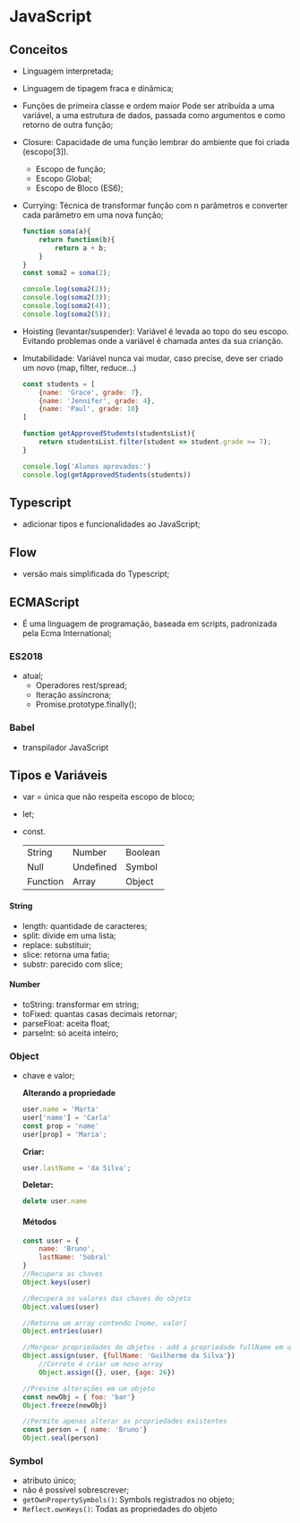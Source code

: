 # JavaScript
## Conceitos
- Linguagem interpretada;
- Linguagem de tipagem fraca e dinâmica;
- Funções de primeira classe e ordem maior
Pode ser atribuída a uma variável, a uma estrutura de dados, passada como argumentos e como retorno de outra função;
- Closure: Capacidade de uma função lembrar do ambiente que foi criada (escopo[3]).

    - Escopo de função;
    - Escopo Global;
    - Escopo de Bloco (ES6);
- Currying: Técnica de transformar função com n parâmetros e converter cada parâmetro em uma nova função;
    ```javascript
    function soma(a){
        return function(b){
            return a + b;
        }
    }
    const soma2 = soma(2);

    console.log(soma2(2));
    console.log(soma2(3));
    console.log(soma2(4));
    console.log(soma2(5));
    ```
- Hoisting (levantar/suspender): Variável é levada ao topo do seu escopo. Evitando problemas onde a variável é chamada antes da sua crianção. 
- Imutabilidade: Variável nunca vai mudar, caso precise, deve ser criado um novo (map, filter, reduce...)
    ```javascript
    const students = [
        {name: 'Grace', grade: 7}, 
        {name: 'Jennifer', grade: 4},
        {name: 'Paul', grade: 10}
    ]
    
    function getApprovedStudents(studentsList){
        return studentsList.filter(student => student.grade >= 7);
    }

    console.log('Alunos aprovados:')
    console.log(getApprovedStudents(students))

    ```

## Typescript
- adicionar tipos e funcionalidades ao JavaScript;
## Flow
- versão mais simplificada do Typescript;

## ECMAScript
- É uma linguagem de programação, baseada em scripts, padronizada pela Ecma International;

### ES2018
- atual;
    - Operadores rest/spread;
    - Iteração assíncrona;
    - Promise.prototype.finally();

### Babel
- transpilador JavaScript

## Tipos e Variáveis
- var = única que não respeita escopo de bloco;
- let;
- const.

    |   |   |   |
    |---|---|---|
    |String|Number|Boolean|
    |Null|Undefined|Symbol
    |Function|Array|Object|
#### String
- length: quantidade de caracteres;
- split: divide em uma lista;
- replace: substituir;
- slice: retorna uma fatia;
- substr: parecido com slice;
#### Number
- toString: transformar em string;
- toFixed: quantas casas decimais retornar;
- parseFloat: aceita float;
- parseInt: só aceita inteiro;
### Object
- chave e valor;

    **Alterando a propriedade**
    ```javascript
    user.name = 'Marta'
    user['name'] = 'Carla'
    const prop = 'name'
    user[prop] = 'Maria';
    ```
    **Criar:** 
    ```javascript
    user.lastName = 'da Silva';
    ```
    **Deletar:** 
    ```javascript
    delete user.name
    ```
    #### Métodos
    ```javascript
    const user = {
        name: 'Bruno',
        lastName: 'Sobral'
    }
    //Recupera as chaves
    Object.keys(user)

    //Recupera os valores das chaves do objeto
    Object.values(user)
    
    //Retorna um array contendo [nome, valor]
    Object.entries(user)

    //Mergear propriedades de objetos - add a propriedade fullName em user (Conceito de imutabilidade, isso não é recomendado)
    Object.assign(user, {fullName: 'Guilherme da Silva'})   
        //Correto é criar um novo array
        Object.assign({}, user, {age: 26})

    //Previne alterações em um objeto
    const newObj = { foo: 'bar'}
    Object.freeze(newObj)

    //Permite apenas alterar as propriedades existentes
    const person = { name: 'Bruno'}
    Object.seal(person)
    ```
### Symbol
- atributo único;
- não é possível sobrescrever;
- `getOwnPropertySymbols()`: Symbols registrados no objeto;
- `Reflect.ownKeys()`: Todas as propriedades do objeto

## 